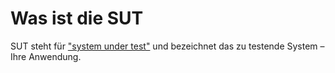 
Was ist die SUT
===============

SUT steht für ["system under test"](https://en.wikipedia.org/wiki/System_under_test) und bezeichnet das zu testende System – Ihre Anwendung.

